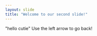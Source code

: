 ```yaml
---
layout: slide
title: "Welcome to our second slide!"
---
```

"hello cutie"
Use the left arrow to go back!

